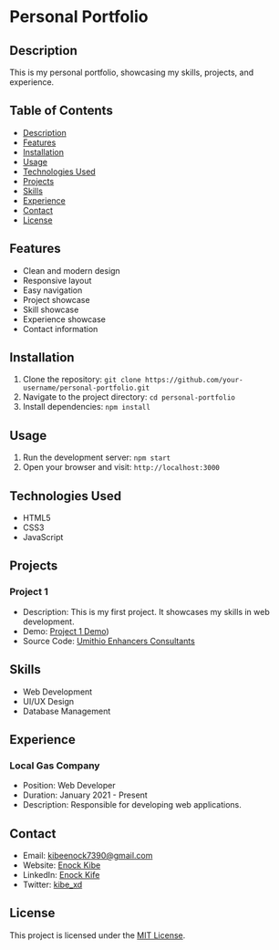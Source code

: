 # Personal Portfolio

## Description
This is my personal portfolio, showcasing my skills, projects, and experience.

## Table of Contents
- [Description](#description)
- [Features](#features)
- [Installation](#installation)
- [Usage](#usage)
- [Technologies Used](#technologies-used)
- [Projects](#projects)
- [Skills](#skills)
- [Experience](#experience)
- [Contact](#contact)
- [License](#license)

## Features
- Clean and modern design
- Responsive layout
- Easy navigation
- Project showcase
- Skill showcase
- Experience showcase
- Contact information

## Installation
1. Clone the repository: `git clone https://github.com/your-username/personal-portfolio.git`
2. Navigate to the project directory: `cd personal-portfolio`
3. Install dependencies: `npm install`

## Usage
1. Run the development server: `npm start`
2. Open your browser and visit: `http://localhost:3000`

## Technologies Used
- HTML5
- CSS3
- JavaScript

## Projects
### Project 1
- Description: This is my first project. It showcases my skills in web development.
- Demo: [Project 1 Demo]([https://64c55a106d214d0fb9be1e58--tangerine-cat-ec5461.netlify.app/))
- Source Code: [Umithio Enhancers Consultants](https://tangerine-cat-ec5461.netlify.app/)


## Skills
- Web Development
- UI/UX Design
- Database Management

## Experience
### Local Gas Company
- Position: Web Developer
- Duration: January 2021 - Present
- Description: Responsible for developing web applications.


## Contact
- Email: kibeenock7390@gmail.com
- Website: [Enock Kibe](https://transcendent-kangaroo-8e9ef0.netlify.app/)
- LinkedIn: [Enock Kife](https://www.linkedin.com/in/your-name)
- Twitter: [kibe_xd](https://twitter.com/kibe_xd)

## License
This project is licensed under the [MIT License](LICENSE).
